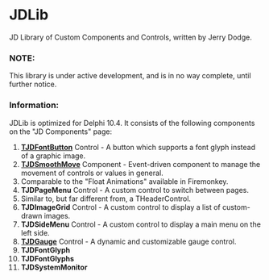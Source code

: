 # JDLib
JD Library of Custom Components and Controls, written by Jerry Dodge.

### NOTE:
This library is under active development, and is in no way complete, until further notice.

### Information:
JDLib is optimized for Delphi 10.4. It consists of the following components on the "JD Components" page:

1. **[TJDFontButton](Docs/TJDFontButton.md)** Control - A button which supports a font glyph instead of a graphic image.
2. **[TJDSmoothMove](Docs/TJDSmoothMove.md)** Component - Event-driven component to manage the movement of controls or values in general. 
  1. Comparable to the "Float Animations" available in Firemonkey.
3. **TJDPageMenu** Control - A custom control to switch between pages. 
  1. Similar to, but far different from, a THeaderControl.
4. **TJDImageGrid** Control - A custom control to display a list of custom-drawn images.
5. **TJDSideMenu** Control - A custom control to display a main menu on the left side.
6. **[TJDGauge](Docs/TJDGauge.md)** Control - A dynamic and customizable gauge control.
7. **TJDFontGlyph**
8. **TJDFontGlyphs**
9. **TJDSystemMonitor**
